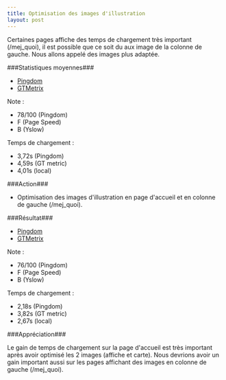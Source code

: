 ```yaml
---
title: Optimisation des images d'illustration
layout: post
---
```


Certaines pages affiche des temps de chargement très important (/mej_quoi), il est possible que ce soit du aux image de la colonne de gauche.
Nous allons appelé des images plus adaptée.


###Statistiques moyennes###

* [Pingdom](http://tools.pingdom.com/fpt/#!/bXRG89/http://www.mathenjeans.fr/)
* [GTMetrix](http://gtmetrix.com/reports/www.mathenjeans.fr/Z1aZYVRJ)

Note : 
- 78/100 (Pingdom) 
- F (Page Speed) 
- B (Yslow)

Temps de chargement : 
- 3,72s (Pingdom) 
- 4,59s (GT metric) 
- 4,01s (local)  


###Action###

* Optimisation des images d'illustration en page d'accueil et en colonne de gauche (/mej_quoi).

###Résultat###

* [Pingdom](http://tools.pingdom.com/fpt/#!/GvVPd/http://www.mathenjeans.fr/)
* [GTMetrix](http://gtmetrix.com/reports/www.mathenjeans.fr/Io9dV0uk)

Note : 
- 76/100 (Pingdom) 
- F (Page Speed) 
- B (Yslow)

Temps de chargement : 
- 2,18s (Pingdom) 
- 3,82s (GT metric) 
- 2,67s (local) 

###Appréciation###

Le gain de temps de chargement sur la page d'accueil est très important après avoir optimisé les 2 images (affiche et carte). Nous devrions avoir un gain important aussi sur les pages affichant des images en colonne de gauche (/mej_quoi).